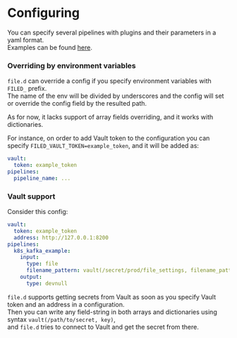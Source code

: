 # Configuring

You can specify several pipelines with plugins and their parameters in a yaml format.  
Examples can be found [here](./examples.md).

### Overriding by environment variables
`file.d` can override a config if you specify environment variables with `FILED_` prefix.  
The name of the env will be divided by underscores and the config will set or override the config field by the resulted path.  

As for now, it lacks support of array fields overriding, and it works with dictionaries.  

For instance, on order to add Vault token to the configuration you can specify `FILED_VAULT_TOKEN=example_token`, and it will be added as:  
```yaml
vault:
  token: example_token
pipelines:
  pipeline_name: ...
```

### Vault support
Consider this config:
```yaml
vault:
  token: example_token
  address: http://127.0.0.1:8200
pipelines:
  k8s_kafka_example:
    input:
      type: file
      filename_pattern: vault(/secret/prod/file_settings, filename_pattern)
    output:
      type: devnull
```

`file.d` supports getting secrets from Vault as soon as you specify Vault token and an address in a configuration.  
Then you can write any field-string in both arrays and dictionaries using syntax `vault(/path/to/secret, key)`,  
and `file.d` tries to connect to Vault and get the secret from there.  
